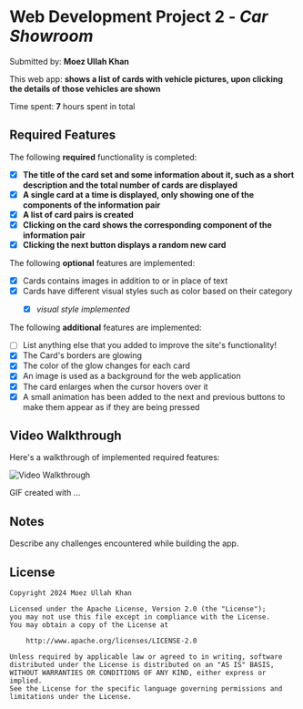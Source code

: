 # Web Development Project 2 - *Car Showroom*

Submitted by: **Moez Ullah Khan**

This web app: **shows a list of cards with vehicle pictures, upon clicking the details of those vehicles are shown**

Time spent: **7** hours spent in total

## Required Features

The following **required** functionality is completed:

- [X] **The title of the card set and some information about it, such as a short description and the total number of cards are displayed**
- [X] **A single card at a time is displayed, only showing one of the components of the information pair**
- [X] **A list of card pairs is created**
- [X] **Clicking on the card shows the corresponding component of the information pair**
- [X] **Clicking the next button displays a random new card**

The following **optional** features are implemented:

- [X] Cards contains images in addition to or in place of text
- [X] Cards have different visual styles such as color based on their category
    - [X] *visual style implemented*



The following **additional** features are implemented:

* [ ] List anything else that you added to improve the site's functionality!
* [X] The Card's borders are glowing
* [X] The color of the glow changes for each card
* [X] An image is used as a background for the web application
* [X] The card enlarges when the cursor hovers over it
* [X] A small animation has been added to the next and previous buttons to make them appear as if they are being pressed

## Video Walkthrough

Here's a walkthrough of implemented required features:

<img src='https://imgur.com/a/codepath-prework-TOpltnK' title='Video Walkthrough' width='' alt='Video Walkthrough' />

<!-- Replace this with whatever GIF tool you used! -->
GIF created with ...  
<!-- Recommended tools:
[Kap](https://getkap.co/) for macOS
[ScreenToGif](https://www.screentogif.com/) for Windows
[peek](https://github.com/phw/peek) for Linux. -->

## Notes

Describe any challenges encountered while building the app.

## License

    Copyright 2024 Moez Ullah Khan

    Licensed under the Apache License, Version 2.0 (the "License");
    you may not use this file except in compliance with the License.
    You may obtain a copy of the License at

        http://www.apache.org/licenses/LICENSE-2.0

    Unless required by applicable law or agreed to in writing, software
    distributed under the License is distributed on an "AS IS" BASIS,
    WITHOUT WARRANTIES OR CONDITIONS OF ANY KIND, either express or implied.
    See the License for the specific language governing permissions and
    limitations under the License.